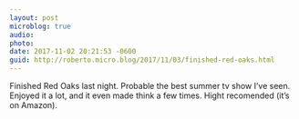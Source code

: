 ```yaml
---
layout: post
microblog: true
audio: 
photo: 
date: 2017-11-02 20:21:53 -0600
guid: http://roberto.micro.blog/2017/11/03/finished-red-oaks.html
---
```

Finished Red Oaks last night. Probable the best summer tv show I’ve seen. Enjoyed it a lot, and it even made think a few times. Hight recomended (it’s on Amazon).
